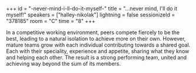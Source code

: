 +++
id = "-never-mind-i-ll-do-it-myself-"
title = "...never mind, I'll do it myself!"
speakers = ["halley-nikolak"]
lightning = false
sessionizeId = "378185"
room = "C"
time = "8"
+++

In a competitive working environment, peers compete fiercely to be the best, leading to a natural isolation to achieve more on their own. However, mature teams grow with each individual contributing towards a shared goal. Each with their speciality, experience and appetite, sharing what they know and helping each other. The result is a strong performing team, united and achieving way beyond the sum of its members.
